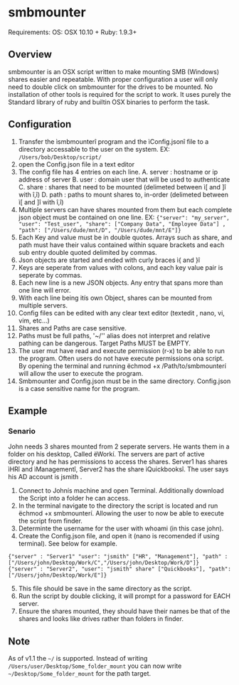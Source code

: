 # smbmounter
Requirements:
OS: OSX 10.10 +
Ruby: 1.9.3+ 

## Overview
smbmounter is an OSX script written to make mounting SMB (Windows) shares easier and repeatable. With proper configuration a user will only need to double click on smbmounter for the drives to be mounted. No installation of other tools is required for the script to work. It uses purely the Standard library of ruby and builtin OSX binaries to perform the task.

## Configuration

1.	Transfer the ìsmbmounterî program and the ìConfig.jsonî file to a directory accessable to the user on the system. 
EX: ```/Users/bob/Desktop/script/```
2.	open the Config.json file in a text editor
3.	The config file has 4 entries on each line.
A.	server : hostname or ip address of server
B.	user : domain user that will be used to authenticate
C.	share : shares that need to be mounted (delimeted between ì[ and ]î with î,î)
D.	path  : paths to mount shares to, in-order (delimeted between ì[ and ]î with î,î) 
4.	Multiple servers can have shares mounted from them but each complete json object must be contained on one line. 
EX: ```{"server": "my_server", "user": "Test_user", "share": ["Company Data", "Employee Data"] , "path": ["/Users/dude/mnt/D", "/Users/dude/mnt/E"]}```
5.	Each Key and value must be in double quotes. Arrays such as share, and path must have their valus contained within square brackets and each sub entry double quoted delimited by commas.
6.	Json objects are started and ended with curly braces ì{ and }î
7.	Keys are seperate from values with colons, and each key value pair is seperate by commas.
8.	Each new line is a new JSON objects. Any entry that spans more than one line will error.
9.	With each line being itís own Object, shares can be mounted from multiple servers.
10.	Config files can be edited with any clear text editor (textedit , nano, vi, vim, etc...)
11.	Shares and Paths are case sensitive.
12.	Paths must be full paths, '~/'' alias does not interpret and relative pathing can be dangerous. Target Paths MUST be EMPTY.
13.	The user mut have read and execute permission (r-x) to be able to run the program. Often users do not have execute permissions ona  script. By opening the terminal and running ëchmod +x /Path/to/smbmounterí will allow the user to execute the program.
14.	Smbmounter and Config.json must be in the same directory. Config.json is a case sensitive name for the program. 

## Example

### Senario
John needs 3 shares mounted from 2 seperate servers. He wants them in a folder on his desktop, Called ëWorkí. The servers are part of active directory and he has permissions to access the shares. Server1 has shares ìHRî and ìManagementî, Server2 has the share ìQuickbooksî. The user says his AD account is jsmith	.
1.	Connect to Johnís machine and open Terminal. Additionally download the Script into a folder he can access.
2.	In the terminal navigate to the directory the script is located and run ëchmod +x smbmounterí.  Allowing the user to now be able to execute the script from finder.
3.	Determinte the username for the user with whoami (in this case john).
4.	Create the Config.json file, and open it (nano is recomended if using terminal). See below for example.	
```
{"server" : "Server1" "user": "jsmith" ["HR", "Management"], "path" : ["/Users/john/Desktop/Work/C","/Users/john/Desktop/Work/D"]}
{"server" : "Server2", "user": "jsmith" share" ["Quickbooks"], "path": ["/Users/john/Desktop/Work/E"]}
```

5.	This file should be save in the same directory as the script.
6.	Run the script by double clicking, it will prompt for a password for EACH server.
7.	Ensure the shares mounted, they should have their names be that of the shares and looks like drives rather than folders in finder.

## Note
As of v1.1 the `~/` is supported. Instead of writing `/Users/user/Desktop/Some_folder_mount` you can now write `~/Desktop/Some_folder_mount` for the path target.
